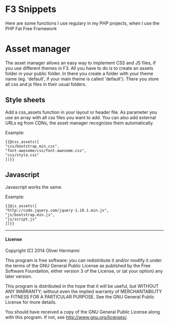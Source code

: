 F3 Snippets
===========
Here are some functions I use regulary in my PHP projects, when I use the PHP Fat Free Framework

Asset manager
=============
The asset manager allows an easy way to implement CSS and JS files, if you use different themes in F3. All
you have to do is to create an assets folder in your public folder. In there you create a folder with your
theme name (eg. 'default', if your main theme is called 'default'). There you store all css and js files in
their usual folders.

Style sheets
------------
Add a css_assets function in your layout or header file. As parameter you use an array with all css files
you want to add. You can also add external URLs eg from CDNs, the asset manager recognizes them automatically.


Example:

    {{@css_assets([
    "css/bootstrap.min.css",
    "font-awesome/css/font-awesome.css",
    "css/style.css"
    ])}}


Javascript
----------
Javascript works the same.

Example:

    {{@js_assets([
    "http://code.jquery.com/jquery-1.10.1.min.js",
    "js/bootstrap.min.js",
    "js/script.js"
    ])}}

***

#### License

Copyright (C) 2014 Oliver Hermanni

This program is free software: you can redistribute it and/or modify
it under the terms of the GNU General Public License as published by
the Free Software Foundation, either version 3 of the License, or
(at your option) any later version.

This program is distributed in the hope that it will be useful,
but WITHOUT ANY WARRANTY; without even the implied warranty of
MERCHANTABILITY or FITNESS FOR A PARTICULAR PURPOSE.  See the
GNU General Public License for more details.

You should have received a copy of the GNU General Public License
along with this program.  If not, see <http://www.gnu.org/licenses/>.